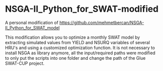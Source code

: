 # NSGA-II_Python_for_SWAT-modified
A personal modification of https://github.com/mehmetbercan/NSGA-II_Python_for_SWAT_model

This modification allows you to optimize a monthly SWAT model by extracting simulated values from YIELD and NSURQ variables of several HRU's and using a customized optimization function.
It is not necessary to install NSGA as library anymore, all the input/required paths were modified to only put the scripts into one folder and change the path of the Glue SWAT-CUP project.
